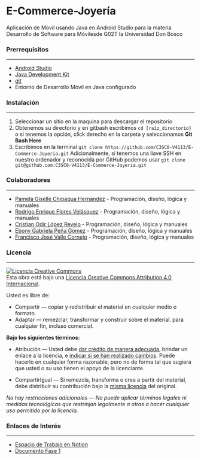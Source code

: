 # E-Commerce-Joyería
Aplicación de Movil usando Java en Android Studio para la materia Desarrollo de Software para Móvilesde G02T la Universidad Don Bosco

### Prerrequisitos
------------
- [Android Studio](https://developer.android.com/studio "Android Studio")
- [Java Development Kit](https://www.oracle.com/java/technologies/javase/javase-jdk8-downloads.html "Java Development Kit")
- [git](https://git-scm.com/ "git")
- Entorno de Desarrollo Móvil en Java configurado

### Instalación
------------
1. Seleccionar un sitio en la maquina para descargar el repositorio
2. Obtenemos su directorio y en gitbash escribimos `cd [raíz_directorio]` o si tenemos la opción, click derecho en la carpeta y seleccionamos **Git Bash Here**
3. Escribimos en la terminal `git clone https://github.com/C3SC0-V4113/E-Commerce-Joyeria.git`
Adicionalmente, si tenemos una llave SSH en nuestro ordenador y reconocida por GitHub podemos usar `git clone git@github.com:C3SC0-V4113/E-Commerce-Joyeria.git`

### Colaboradores
------------
- [Pamela Giselle Chipagua Hernández](https://github.com/Giselle-Ch "Pamela Giselle Chipagua Hernández") - Programación, diseño, lógica y manuales
- [Rodrigo Enrique Flores Velásquez](https://github.com/refv-21 "Rodrigo Enrique Flores Velásquez") - Programación, diseño, lógica y manuales
- [Cristian Odir López Revelo](https://github.com/Revelos "Cristian Odir López Revelo") - Programación, diseño, lógica y manuales
- [Ebony Gabriela Peña Gómez](https://github.com/Bonny0110 "Ebony Gabriela Peña Gómez") - Programación, diseño, lógica y manuales
- [Francisco José Valle Cornejo](https://github.com/C3SC0-V4113 "Francisco José Valle Cornejo") - Programación, diseño, lógica y manuales

### Licencia
------------
<a rel="license" href="http://creativecommons.org/licenses/by/4.0/"><img alt="Licencia Creative Commons" style="border-width:0" src="https://i.creativecommons.org/l/by/4.0/88x31.png" /></a><br />Esta obra está bajo una <a rel="license" href="http://creativecommons.org/licenses/by/4.0/">Licencia Creative Commons Attribution 4.0 Internacional</a>.

Usted es libre de:
- Compartir — copiar y redistribuir el material en cualquier medio o formato.
- Adaptar — remezclar, transformar y construir sobre el material.
para cualquier fin, incluso comercial.

**Bajo los siguientes términos:**
- Atribución — Usted debe [dar crédito de manera adecuada](https://creativecommons.org/licenses/by-nc-sa/4.0/deed.es# "dar crédito de manera adecuada"), brindar un enlace a la licencia, e [indicar si se han realizado cambios](https://creativecommons.org/licenses/by-nc-sa/4.0/deed.es# "indicar si se han realizado cambios"). Puede hacerlo en cualquier forma razonable, pero no de forma tal que sugiera que usted o su uso tienen el apoyo de la licenciante.

- CompartirIgual — Si remezcla, transforma o crea a partir del material, debe distribuir su contribución bajo la [misma licencia](https://creativecommons.org/licenses/by-nc-sa/4.0/deed.es# "misma licencia") del original.

*No hay restricciones adicionales — No puede aplicar términos legales ni medidas tecnológicas que restrinjan legalmente a otras a hacer cualquier uso permitido por la licencia.*

### Enlaces de Interés
------------
- [Espacio de Trabajo en Notion](https://general-group-0dd.notion.site/Proyecto-de-c-tedra-DSM-dfecc7ba6121485d85ec6281b702c3c4 "Espacio de Trabajo en Notion")
- [Documento Fase 1](https://drive.google.com/file/d/1j4x73VVAwIpxTNRoxUBVJHZXfEb2LDSx/view?usp=sharing "Documento Fase 1")